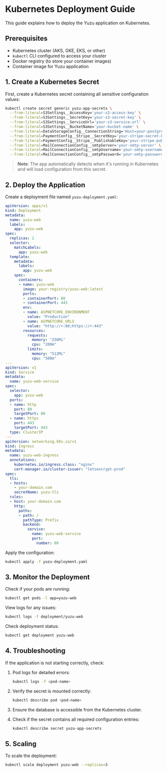 # Kubernetes Deployment Guide

This guide explains how to deploy the Yuzu application on Kubernetes.

## Prerequisites

- Kubernetes cluster (AKS, GKE, EKS, or other)
- `kubectl` CLI configured to access your cluster
- Docker registry (to store your container images)
- Container image for Yuzu application

## 1. Create a Kubernetes Secret

First, create a Kubernetes secret containing all sensitive configuration values:

```bash
kubectl create secret generic yuzu-app-secrets \
  --from-literal=S3Settings__AccessKey='your-s3-access-key' \
  --from-literal=S3Settings__SecretKey='your-s3-secret-key' \
  --from-literal=S3Settings__ServiceUrl='your-s3-service-url' \
  --from-literal=S3Settings__BucketName='your-bucket-name' \
  --from-literal=DataStorageConfig__ConnectionString='Host=your-postgres-host;Database=yuzu;Username=your-user;Password=your-password' \
  --from-literal=PaymentConfig__Stripe__SecretKey='your-stripe-secret-key' \
  --from-literal=PaymentConfig__Stripe__PublishableKey='your-stripe-publishable-key' \
  --from-literal=MailConnectionConfig__smtpServer='your-smtp-server' \
  --from-literal=MailConnectionConfig__smtpUsername='your-smtp-username' \
  --from-literal=MailConnectionConfig__smtpPassword='your-smtp-password'
```

> **Note**: The app automatically detects when it's running in Kubernetes and will load configuration from this secret.

## 2. Deploy the Application

Create a deployment file named `yuzu-deployment.yaml`:

```yaml
apiVersion: apps/v1
kind: Deployment
metadata:
  name: yuzu-web
  labels:
    app: yuzu-web
spec:
  replicas: 2
  selector:
    matchLabels:
      app: yuzu-web
  template:
    metadata:
      labels:
        app: yuzu-web
    spec:
      containers:
      - name: yuzu-web
        image: your-registry/yuzu-web:latest
        ports:
        - containerPort: 80
        - containerPort: 443
        env:
        - name: ASPNETCORE_ENVIRONMENT
          value: "Production"
        - name: ASPNETCORE_URLS
          value: "http://+:80;https://+:443"
        resources:
          requests:
            memory: "256Mi"
            cpu: "200m"
          limits:
            memory: "512Mi"
            cpu: "500m"
---
apiVersion: v1
kind: Service
metadata:
  name: yuzu-web-service
spec:
  selector:
    app: yuzu-web
  ports:
  - name: http
    port: 80
    targetPort: 80
  - name: https
    port: 443
    targetPort: 443
  type: ClusterIP
---
apiVersion: networking.k8s.io/v1
kind: Ingress
metadata:
  name: yuzu-web-ingress
  annotations:
    kubernetes.io/ingress.class: "nginx"
    cert-manager.io/cluster-issuer: "letsencrypt-prod"
spec:
  tls:
  - hosts:
    - your-domain.com
    secretName: yuzu-tls
  rules:
  - host: your-domain.com
    http:
      paths:
      - path: /
        pathType: Prefix
        backend:
          service:
            name: yuzu-web-service
            port:
              number: 80
```

Apply the configuration:

```bash
kubectl apply -f yuzu-deployment.yaml
```

## 3. Monitor the Deployment

Check if your pods are running:

```bash
kubectl get pods -l app=yuzu-web
```

View logs for any issues:

```bash
kubectl logs -f deployment/yuzu-web
```

Check deployment status:

```bash
kubectl get deployment yuzu-web
```

## 4. Troubleshooting

If the application is not starting correctly, check:

1. Pod logs for detailed errors:
   ```bash
   kubectl logs -f <pod-name>
   ```

2. Verify the secret is mounted correctly:
   ```bash
   kubectl describe pod <pod-name>
   ```

3. Ensure the database is accessible from the Kubernetes cluster.

4. Check if the secret contains all required configuration entries:
   ```bash
   kubectl describe secret yuzu-app-secrets
   ```

## 5. Scaling

To scale the deployment:

```bash
kubectl scale deployment yuzu-web --replicas=3
```
